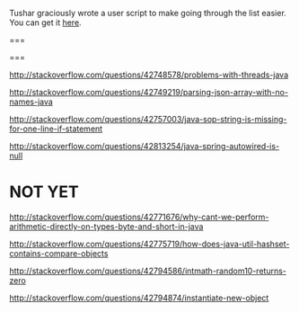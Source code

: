 Tushar graciously wrote a user script to make going through the list easier. You can get it [here](https://github.com/tusharjadhav219/Userscript-for-delete-candidates).

===

===


http://stackoverflow.com/questions/42748578/problems-with-threads-java

http://stackoverflow.com/questions/42749219/parsing-json-array-with-no-names-java

http://stackoverflow.com/questions/42757003/java-sop-string-is-missing-for-one-line-if-statement

http://stackoverflow.com/questions/42813254/java-spring-autowired-is-null

NOT YET
=====

http://stackoverflow.com/questions/42771676/why-cant-we-perform-arithmetic-directly-on-types-byte-and-short-in-java

http://stackoverflow.com/questions/42775719/how-does-java-util-hashset-contains-compare-objects

http://stackoverflow.com/questions/42794586/intmath-random10-returns-zero

http://stackoverflow.com/questions/42794874/instantiate-new-object
